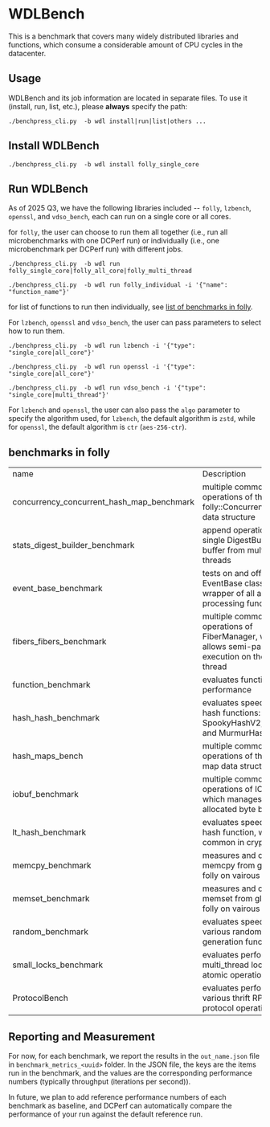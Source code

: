 <!--
Copyright (c) Meta Platforms, Inc. and affiliates.

This source code is licensed under the MIT license found in the
LICENSE file in the root directory of this source tree.
-->
# WDLBench

This is a benchmark that covers many widely distributed libraries and functions, which consume a considerable amount of CPU cycles in the datacenter.



## Usage
WDLBench and its job information are located in separate files. To use it (install, run, list, etc.), please **always** specify the path:
```
./benchpress_cli.py  -b wdl install|run|list|others ...
```


## Install WDLBench

```
./benchpress_cli.py  -b wdl install folly_single_core
```

## Run WDLBench
As of 2025 Q3, we have the following libraries included -- `folly`, `lzbench`, `openssl`, and `vdso_bench`,
each can run on a single core or all cores.

for `folly`, the user can choose to run them all together (i.e., run all microbenchmarks with one DCPerf run) or individually (i.e., one microbenchmark per DCPerf run) with different jobs.
```
./benchpress_cli.py  -b wdl run folly_single_core|folly_all_core|folly_multi_thread

./benchpress_cli.py  -b wdl run folly_individual -i '{"name": "function_name"}'
```
for list of functions to run then individually, see [list of benchmarks in folly](#list-of-benchmarks-in-folly).

For `lzbench`, `openssl` and `vdso_bench`, the user can pass parameters to select how to run them.
```
./benchpress_cli.py  -b wdl run lzbench -i '{"type": "single_core|all_core"}'

./benchpress_cli.py  -b wdl run openssl -i '{"type": "single_core|all_core"}'

./benchpress_cli.py  -b wdl run vdso_bench -i '{"type": "single_core|multi_thread"}'
```
For `lzbench` and `openssl`, the user can also pass the `algo` parameter to specify the algorithm used, for `lzbench`, the default algorithm is `zstd`, while for `openssl`, the default algorithm is `ctr` (`aes-256-ctr`).

## benchmarks in folly

<table>
  <tr>
   <td>name </td>
   <td>Description</td>
   <td>catagories</td>
  </tr>
  <tr>
   <td>concurrency_concurrent_hash_map_benchmark</td>
   <td>multiple common operations of the folly::ConcurrentHashMap data structure</td>
   <td>multi_thread (locks, mutex, etc.)</td>
  </tr>
  <tr>
   <td>stats_digest_builder_benchmark </td>
   <td>append operations to a single DigestBuilder buffer from multiple threads</td>
   <td>multi_thread (locks, mutex, etc.)</td>
  </tr>
  <tr>
   <td> event_base_benchmark</td>
   <td>tests on and off speed of EventBase class, a wrapper of all async I/O processing functionalities </td>
   <td>single_core</td>
  </tr>
  <tr>
   <td>fibers_fibers_benchmark </td>
   <td> multiple common operations of FiberManager, which allows semi-parallel task execution on the same thread</td>
   <td>single_core</td>
  </tr>
  <tr>
   <td>function_benchmark </td>
   <td>evaluates function call performance</td>
   <td>single_core</td>
  </tr>
  <tr>
   <td>hash_hash_benchmark </td>
   <td>evaluates speed of three hash functions: SpookyHashV2, FNV64, and MurmurHash</td>
   <td>single_core</td>
  </tr>
  <tr>
   <td>hash_maps_bench </td>
   <td>multiple common operations of the F14 map data structure</td>
   <td>single_core</td>
  </tr>
  <tr>
   <td>iobuf_benchmark </td>
   <td>multiple common operations of IOBuf, which manages heap-allocated byte buffers.</td>
   <td>single_core</td>
  </tr>
  <tr>
   <td>lt_hash_benchmark</td>
   <td>evaluates speed of the lt hash function, which is common in crypto</td>
   <td>single_core, all_core</td>
  </tr>
  <tr>
   <td>memcpy_benchmark </td>
   <td>measures and compares memcpy from glibc and folly on vairous sizes </td>
   <td>single_core, all_core</td>
  </tr>
  <tr>
   <td>memset_benchmark </td>
   <td>measures and compares memset from glibc and folly on vairous sizes </td>
   <td>single_core, all_core</td>
  </tr>
  <tr>
   <td>random_benchmark </td>
   <td>evaluates speed of various random number generation functions </td>
   <td>single_core, all_core</td>
  </tr>
  <tr>
   <td>small_locks_benchmark </td>
   <td>evaluates performance of multi_thread locks, mutex, atomic operations, etc. </td>
   <td>multi_thread (locks, mutex, etc.)</td>
  </tr>
  <tr>
   <td>ProtocolBench </td>
   <td>evaluates performance of various thrift RPC protocol operations</td>
   <td>single_core, all_core</td>
  </tr>
</table>



## Reporting and Measurement
For now, for each benchmark, we report the results in the `out_name.json` file in `benchmark_metrics_<uuid>` folder. In the JSON file,
the keys are the items run in the benchmark, and the values are the corresponding performance
numbers (typically throughput (iterations per second)).

In future, we plan to add reference performance numbers of each benchmark as baseline, and DCPerf
can automatically compare the performance of your run against the default reference run.
